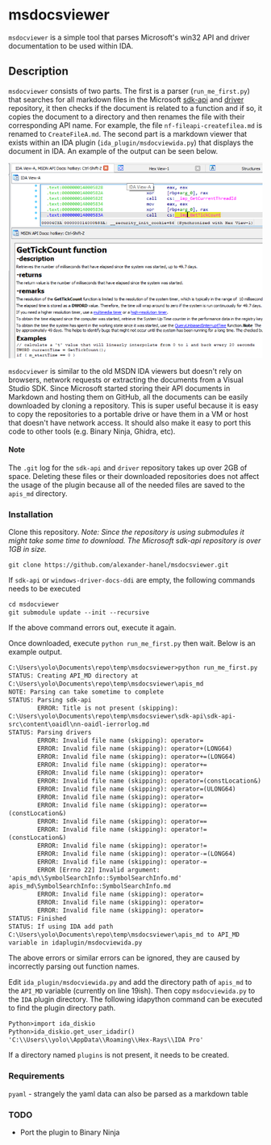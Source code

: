 # msdocsviewer
`msdocviewer` is a simple tool that parses Microsoft's win32 API and driver documentation to be used within IDA.

## Description
`msdocviewer` consists of two parts. The first is a parser (`run_me_first.py`) that searches for all markdown files in the Microsoft [sdk-api](https://github.com/MicrosoftDocs/sdk-api) and [driver](https://github.com/MicrosoftDocs/windows-driver-docs-ddi) repository, it then checks if the document is related to a function and if so, it copies the document to a directory and then renames the file with their corresponding API name. For example, the file `nf-fileapi-createfilea.md` is renamed to `CreateFileA.md`. The second part is a markdown viewer that exists within an IDA plugin (`ida_plugin/msdocviewida.py`) that displays the document in IDA. An example of the output can be seen below. 

![Example](./img/preview.png "Optional title")

`msdocviewer` is similar to the old MSDN IDA viewers but doesn't rely on browsers, network requests or extracting the documents from a Visual Studio SDK. Since Microsoft started storing their API documents in Markdown and hosting them on GitHub, all the documents can be easily downloaded by cloning a repository. This is super useful because it is easy to copy the repositories to a portable drive or have them in a VM or host that doesn't have network access. It should also make it easy to port this code to other tools (e.g. Binary Ninja, Ghidra, etc).

#### Note
 The `.git` log for the `sdk-api` and `driver` repository takes up over 2GB of space. Deleting these files or their downloaded repositories does not affect the usage of the plugin because all of the needed files are saved to the `apis_md` directory. 

### Installation 
Clone this repository. *Note: Since the repository is using submodules it might take some time to download. The Microsoft sdk-api repository is over 1GB in size.*
```
git clone https://github.com/alexander-hanel/msdocsviewer.git
```
If `sdk-api` or `windows-driver-docs-ddi` are empty, the following commands needs to be executed 
```
cd msdocviewer
git submodule update --init --recursive
```
If the above command errors out, execute it again. 

Once downloaded, execute `python run_me_first.py` then wait. Below is an example output.

```
C:\Users\yolo\Documents\repo\temp\msdocsviewer>python run_me_first.py
STATUS: Creating API_MD directory at C:\Users\yolo\Documents\repo\temp\msdocsviewer\apis_md
NOTE: Parsing can take sometime to complete
STATUS: Parsing sdk-api
        ERROR: Title is not present (skipping): C:\Users\yolo\Documents\repo\temp\msdocsviewer\sdk-api\sdk-api-src\content\oaidl\nn-oaidl-ierrorlog.md
STATUS: Parsing drivers
        ERROR: Invalid file name (skipping): operator=
        ERROR: Invalid file name (skipping): operator+(LONG64)
        ERROR: Invalid file name (skipping): operator+=(LONG64)
        ERROR: Invalid file name (skipping): operator+=
        ERROR: Invalid file name (skipping): operator+
        ERROR: Invalid file name (skipping): operator=(constLocation&)
        ERROR: Invalid file name (skipping): operator=(ULONG64)
        ERROR: Invalid file name (skipping): operator=
        ERROR: Invalid file name (skipping): operator==(constLocation&)
        ERROR: Invalid file name (skipping): operator==
        ERROR: Invalid file name (skipping): operator!=(constLocation&)
        ERROR: Invalid file name (skipping): operator!=
        ERROR: Invalid file name (skipping): operator-=(LONG64)
        ERROR: Invalid file name (skipping): operator-=
        ERROR [Errno 22] Invalid argument: 'apis_md\\SymbolSearchInfo::SymbolSearchInfo.md' apis_md\SymbolSearchInfo::SymbolSearchInfo.md
        ERROR: Invalid file name (skipping): operator=
        ERROR: Invalid file name (skipping): operator=
        ERROR: Invalid file name (skipping): operator=
STATUS: Finished
STATUS: If using IDA add path C:\Users\yolo\Documents\repo\temp\msdocsviewer\apis_md to API_MD variable in idaplugin/msdocviewida.py
```
The above errors or similar errors can be ignored, they are caused by incorrectly parsing out function names. 

Edit `ida_plugin/msdocviewida.py` and add the directory path of `apis_md` to the `API_MD` variable (currently on line 19ish). Then copy `msdocviewida.py` to the `IDA` plugin directory. The following idapython command can be executed to find the plugin directory path. 

```
Python>import ida_diskio
Python>ida_diskio.get_user_idadir()
'C:\\Users\\yolo\\AppData\\Roaming\\Hex-Rays\\IDA Pro'
```
If a directory named `plugins` is not present, it needs to be created. 

### Requirements 
`pyaml` - strangely the yaml data can also be parsed as a markdown table   

### TODO 
* Port the plugin to Binary Ninja
